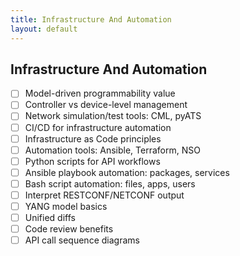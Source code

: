 ```yaml
---
title: Infrastructure And Automation
layout: default
---
```


## Infrastructure And Automation

- [ ] Model-driven programmability value
- [ ] Controller vs device-level management
- [ ] Network simulation/test tools: CML, pyATS
- [ ] CI/CD for infrastructure automation
- [ ] Infrastructure as Code principles
- [ ] Automation tools: Ansible, Terraform, NSO
- [ ] Python scripts for API workflows
- [ ] Ansible playbook automation: packages, services
- [ ] Bash script automation: files, apps, users
- [ ] Interpret RESTCONF/NETCONF output
- [ ] YANG model basics
- [ ] Unified diffs
- [ ] Code review benefits
- [ ] API call sequence diagrams
